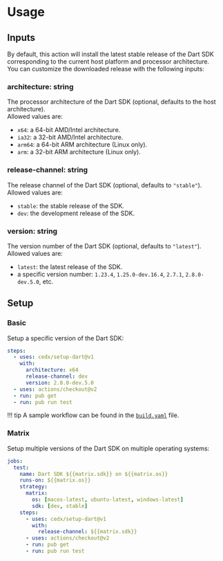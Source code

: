# Usage

## Inputs
By default, this action will install the latest stable release of the Dart SDK corresponding to the current host platform and processor architecture.  
You can customize the downloaded release with the following inputs:

### **architecture**: string
The processor architecture of the Dart SDK (optional, defaults to the host architecture).  
Allowed values are:

- `x64`: a 64-bit AMD/Intel architecture.
- `ia32`: a 32-bit AMD/Intel architecture.
- `arm64`: a 64-bit ARM architecture (Linux only).
- `arm`: a 32-bit ARM architecture (Linux only).

### **release-channel**: string
The release channel of the Dart SDK (optional, defaults to `"stable"`).  
Allowed values are:

- `stable`: the stable release of the SDK.
- `dev`: the development release of the SDK.

### **version**: string
The version number of the Dart SDK (optional, defaults to `"latest"`).  
Allowed values are:

- `latest`: the latest release of the SDK.
- a specific version number: `1.23.4`, `1.25.0-dev.16.4`, `2.7.1`, `2.8.0-dev.5.0`, etc.
    
## Setup

### Basic
Setup a specific version of the Dart SDK:

```yaml
steps:
  - uses: cedx/setup-dart@v1
    with:
      architecture: x64
      release-channel: dev
      version: 2.8.0-dev.5.0
  - uses: actions/checkout@v2
  - run: pub get
  - run: pub run test
```

!!! tip
    A sample workflow can be found in the [`build.yaml`](https://git.belin.io/cedx/setup-dart/src/branch/master/example/build.yaml) file.

### Matrix
Setup multiple versions of the Dart SDK on multiple operating systems:

```yaml
jobs:
  test:
    name: Dart SDK ${{matrix.sdk}} on ${{matrix.os}}
    runs-on: ${{matrix.os}}
    strategy:
      matrix:
        os: [macos-latest, ubuntu-latest, windows-latest]
        sdk: [dev, stable]
    steps:
      - uses: cedx/setup-dart@v1
        with:
          release-channel: ${{matrix.sdk}}
      - uses: actions/checkout@v2
      - run: pub get
      - run: pub run test
```
